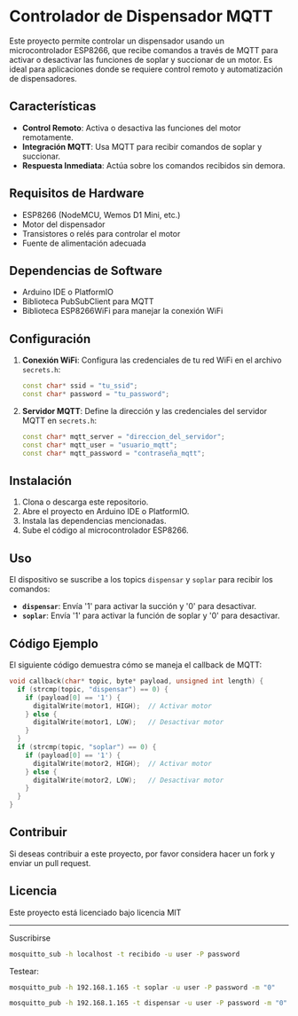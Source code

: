 # Controlador de Dispensador MQTT

Este proyecto permite controlar un dispensador usando un microcontrolador ESP8266, que recibe comandos a través de MQTT para activar o desactivar las funciones de soplar y succionar de un motor. Es ideal para aplicaciones donde se requiere control remoto y automatización de dispensadores.

## Características

- **Control Remoto**: Activa o desactiva las funciones del motor remotamente.
- **Integración MQTT**: Usa MQTT para recibir comandos de soplar y succionar.
- **Respuesta Inmediata**: Actúa sobre los comandos recibidos sin demora.

## Requisitos de Hardware

- ESP8266 (NodeMCU, Wemos D1 Mini, etc.)
- Motor del dispensador
- Transistores o relés para controlar el motor
- Fuente de alimentación adecuada

## Dependencias de Software

- Arduino IDE o PlatformIO
- Biblioteca PubSubClient para MQTT
- Biblioteca ESP8266WiFi para manejar la conexión WiFi

## Configuración

1. **Conexión WiFi**: Configura las credenciales de tu red WiFi en el archivo `secrets.h`:
   ```cpp
   const char* ssid = "tu_ssid";
   const char* password = "tu_password";
   ```
2. **Servidor MQTT**: Define la dirección y las credenciales del servidor MQTT en `secrets.h`:
   ```cpp
   const char* mqtt_server = "direccion_del_servidor";
   const char* mqtt_user = "usuario_mqtt";
   const char* mqtt_password = "contraseña_mqtt";
   ```

## Instalación

1. Clona o descarga este repositorio.
2. Abre el proyecto en Arduino IDE o PlatformIO.
3. Instala las dependencias mencionadas.
4. Sube el código al microcontrolador ESP8266.

## Uso

El dispositivo se suscribe a los topics `dispensar` y `soplar` para recibir los comandos:

- **`dispensar`**: Envía '1' para activar la succión y '0' para desactivar.
- **`soplar`**: Envía '1' para activar la función de soplar y '0' para desactivar.

## Código Ejemplo

El siguiente código demuestra cómo se maneja el callback de MQTT:

```cpp
void callback(char* topic, byte* payload, unsigned int length) {
  if (strcmp(topic, "dispensar") == 0) {
    if (payload[0] == '1') {
      digitalWrite(motor1, HIGH);  // Activar motor
    } else {
      digitalWrite(motor1, LOW);   // Desactivar motor
    }
  }
  if (strcmp(topic, "soplar") == 0) {
    if (payload[0] == '1') {
      digitalWrite(motor2, HIGH);  // Activar motor
    } else {
      digitalWrite(motor2, LOW);   // Desactivar motor
    }
  }
}
```

## Contribuir

Si deseas contribuir a este proyecto, por favor considera hacer un fork y enviar un pull request.

## Licencia

Este proyecto está licenciado bajo licencia MIT 

---
Suscribirse
```bash
mosquitto_sub -h localhost -t recibido -u user -P password
```
Testear:
```bash
mosquitto_pub -h 192.168.1.165 -t soplar -u user -P password -m "0"
```
```bash
mosquitto_pub -h 192.168.1.165 -t dispensar -u user -P password -m "0"
```





